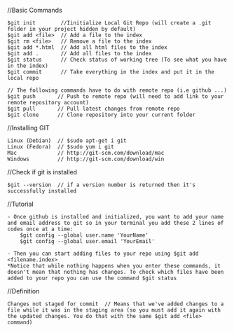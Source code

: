 //Basic Commands

    $git init        //Iinitialize Local Git Repo (will create a .git folder in your project hidden by default)
    $git add <file>  // Add a file to the index
    $git rm <file>   // Remove a file to the index
    $git add *.html  // Add all html files to the index
    $git add .       // Add all files to the index
    $git status      // Check status of working tree (To see what you have in the index)
    $git commit      // Take everything in the index and put it in the local repo

    // The following commands have to do with remote repo (i.e github ...)
    $git push       // Push to remote repo (will need to add link to your remote repository account)
    $git pull       // Pull latest changes from remote repo
    $git clone      // Clone repository into your current folder

//Installing GIT

    Linux (Debian)  // $sudo apt-get i git
    Linux (Fedora)  // $sudo yum i git
    Mac             // http://git-scm.com/download/mac
    Windows         // http://git-scm.com/download/win

//Check if git is installed

    $git --version  // if a version number is returned then it's successfully installed

//Tutorial

    - Once github is installed and initialized, you want to add your name and email address to git so in your terminal you add these 2 lines of codes once at a time:
        $git config --global user.name 'YourName'
        $git config --global user.email 'YourEmail'

    - Then you can start adding files to your repo using $git add <filename.index>
    *Notice that while nothing happens when you enter these commands, it doesn't mean that nothing has changes. To check which files have been added to your repo you can use the command $git status

//Definition

    Changes not staged for commit  // Means that we've added changes to a file while it was in the staging area (so you must add it again with the updated changes. You do that with the same $git add <file> command)
